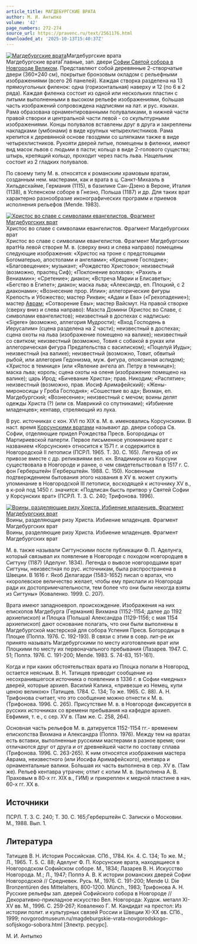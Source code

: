```yaml
---
article_title: МАГДЕБУРГСКИЕ ВРАТА
author: М. И. Антыпко
volume: '42'
page_numbers: 272-274
source_url: https://pravenc.ru/text/2561176.html
downloaded_at: '2025-10-13T15:40:37Z'
---
```


[![Магдебургские врата](https://pravenc.ru/data/2020/06/21/1236347484/i200.jpg "Кликните для увеличения картинки")](https://pravenc.ru/data/2020/06/21/1236347484/i400.jpg)Магдебургские врата  
Магдебургские вратаГлавные, зап. двери [Софии Святой собора в Новгороде Великом](<https://pravenc.ru/text/Софии Святой собора в Новгороде Великом.html>). Представляют собой деревянные 2-створчатые двери (360×240 см), покрытые бронзовым окладом с рельефными изображениями (всего 26 панелей). Каждая створка разделена на 13 прямоугольных филенок: одна (горизонтальная) наверху и 12 (по 6 в 2 ряда). Каждая филенка состоит из одной или нескольких пластин с литыми выполненными в высоком рельефе изображениями, бо́льшая часть изображений сопровождена надписями на лат. и рус. языках. Рама образована орнаментированными полуваликами, в нижней части правой створки и центральной части левой - со скульптурными изображениями. Концы полувалов вставлены друг в друга и закреплены накладками (умбонами) в виде крупных четырехлистников. Рама крепится к деревянной основе гвоздями со шляпками также в виде четырехлистников. Рукояти дверей литые, помещены в филенки, имеют вид масок львов с людьми в пасти; кольцо в виде 2-голового существа; штырь, крепящий кольцо, проходит через пасть льва. Нащельник состоит из 2 гладких полувалов.

По своему типу М. в. относятся к романским храмовым вратам, созданным нем. мастерами, как и врата в ц. Санкт-Михаэль в Хильдесхайме, Германия (1115), в базилике Сан-Дзено в Вероне, Италия (1138), в Успенском соборе в Гнезно, Польша (1187) и др. Для таких врат характерно разнообразие иконографических программ и приемов исполнения рельефов (Mende. 1983).

[![Христос во славе с символами евангелистов. Фрагмент Магдебургских врат](https://pravenc.ru/data/2020/06/21/1236347651/i200.jpg "Кликните для увеличения картинки")](https://pravenc.ru/data/2020/06/21/1236347651/i400.jpg)Христос во славе с символами евангелистов. Фрагмент Магдебургских врат  
Христос во славе с символами евангелистов. Фрагмент Магдебургских вратНа левой створке М. в. (сверху вниз и слева направо) помещены следующие изображения: «Христос на троне с предстоящими Богоматерью, апостолами и ангелами»; «Крещение Господне»; «Благовещение»; музыкант; «Рождество Христово»; неизвестный (возможно, праотец Сиф); «Поклонение волхвов»; «Рахиль и Вениамин»; «Сретение»; диакон; «Встреча Марии и Елисаветы»; «Бегство в Египет»; диакон; маска льва; «Александр, еп. Плоцкий, с 2 диаконами»; «Вознесение прор. Илии»; аллегорические фигуры Крепость и Убожество; мастер Риквин; «Адам и Ева» («Грехопадение»); мастер [Аврам](https://pravenc.ru/text/Аврам.html); «Сотворение Евы»; мастер Вайсмут. На правой створке (сверху вниз и слева направо): Маэста Домини (Христос во Славе, с символами евангелистов); неизвестный в доспехах с надписью: «Sigere» (возможно, аллегория Мудрости); «Вход Господень в Иерусалим» (сцена разделена на 2 части); неизвестный в доспехах; сцена охоты на льва (изображение помещено на валике); неизвестный со свитком; неизвестный (возможно, Товия с собакой в руках или аллегорическая фигура Предательства с василиском); «Поцелуй Иуды»; неизвестный (на валике); неизвестный (возможно, Товит, обвитый рыбой, или аллегория Гедонизма, муж. фигура, опоясанная аспидом); «Христос в темнице» (или «Явление ангела ап. Петру в темнице»); маска льва; король; сцена охоты на оленя (изображение помещено на валике); царь Ирод; «Бичевание Христа»; прав. Никодим; «Распятие»; неизвестный (возможно, прав. Иосиф Аримафейский); «Жены-мироносицы у Гроба Господня»; «Сошествие во ад»; Вихман, еп. Магдебургский; «Вознесение»; неизвестный с мечом; воины делят одежды Христа (?) (или св. Маврикий со спутниками); «Избиение младенцев»; кентавр, стреляющий из лука.

В рус. источниках с кон. XVI по XIX в. М. в. именовались Корсунскими. В наст. время [Корсунскими вратами](<https://pravenc.ru/text/Корсунскими вратами.html>) называют др. двери собора Св. Софии, отделяющие придел Рождества Пресв. Богородицы от Мартириевской паперти. Первое письменное упоминание врат с названием «Корсунские» относится к 1571 г. и содержится в Новгородской II летописи (ПСРЛ. 1965. Т. 30. С. 165). Легенда об их привозе вместе с др. реликвиями вел. кн. Владимиром из Корсуни существовала в Новгороде и ранее, о чем свидетельствовал в 1517 г. С. фон Герберштейн (Герберштейн. 1988. С. 150). Косвенным подтверждением бытования этого названия в XV в. может служить упоминание в Новгородской III летописи, восходящей к источнику XV в., в к-рой под 1450 г. значится: «Подписан бысть притвор у Святей Софии у Корсунских врат» (ПСРЛ. Т. 3. С. 240; Трифонова. 1996).

[![Воины, разделяющие ризу Христа. Избиение младенцев. Фрагмент Магдебургских врат](https://pravenc.ru/data/2020/06/21/1236347433/i200.jpg "Кликните для увеличения картинки")](https://pravenc.ru/data/2020/06/21/1236347433/i400.jpg)Воины, разделяющие ризу Христа. Избиение младенцев. Фрагмент Магдебургских врат  
Воины, разделяющие ризу Христа. Избиение младенцев. Фрагмент Магдебургских врат

М. в. также называли Сигтунскими после публикации Ф. П. Аделунга, который связывал их появление в Новгороде с походом новгородцев в Сигтуну (1187) (Аделунг. 1834). Легенда о вывозе новгородцами врат Сигтуны, неизвестная по рус. источникам, была распространена в Швеции. В 1616 г. Якоб Делагарди (1583-1652) писал о вратах, что «королевское величество желает, чтобы ему прислали из Новгорода ради их достопримечательности, тем более что они были некогда взяты из Сигтуны» (Коваленко. 1999. С. 207).

Врата имеют западноевроп. происхождение. Изображения на них епископов Магдебурга (Германия) Вихмана (1152-1154; далее до 1192 архиепископ) и Плоцка (Польша) Александра (1129-1156; с мая 1154 архиепископ) дают основание полагать, что они были выполнены в Магдебургской мастерской для собора Успения Пресв. Богородицы в Плоцке (Поппэ. 1976. С. 192-193). В связи с этим в совр. лит-ре их принято называть Магдебургскими по месту изготовления врат или Плоцкими по месту их первоначального пребывания (Лазарев. 1947. С. 51; Поппэ. 1976. С. 191-200; Mende. 1983. S. 74-83, 151-161).

Когда и при каких обстоятельствах врата из Плоцка попали в Новгород, остается неясным. В. Н. Татищев приводит сообщение из несохранившегося источника о появлении в 1336 г. в Софии «медных» дверей, которые архиеп. Василий Калика, «привезше из Немец, купи ценою великою» (Татищев. 1784. С. 134; То же. 1965. С. 88). А. Н. Трифонова считает, что это сообщение можно отнести к М. в. (Трифонова. 1996. С. 265). Присутствие М. в. в Новгороде фиксируется в русских источниках со времени пребывания на кафедре архиеп. Евфимия, т. е., с сер. XV в. (Там же. С. 258, 264).

Основная часть рельефов М. в. датируется 1152-1154 гг.- временем епископства Вихмана и Александра (Поппэ. 1976). Между тем на вратах есть вставки, выполненные русскими мастерами в разное время; они отличаются друг от друга и от древнейшей части по составу сплава (Трифонова. 1996. С. 263-265). К ним относятся изображения мастера Аврама, неизвестного (или Иосифа Аримафейского), кентавра и орнаментальные валики. Бо́льшая их часть выполнена в сер. XV в. (Там же). Рельеф кентавра утрачен; отлит с копии М. в. (выполнена А. В. Праховым в 80-х гг. XIX в., ГИМ) и прикреплен к медной пластине в нач. 60-х гг. XX в.

## Источники

ПСРЛ. Т. 3. С. 240; Т. 30. С. 165;Герберштейн С. Записки о Московии. М., 1988. Вып. 1.

## Литература

Татищев В. Н. История Российская. СПб., 1784. Кн. 4. С. 134; То же. М.; Л., 1965. Т. 5. С. 88; Аделунг Ф. П. Корсунские врата, находящиеся в Новгородском Софийском соборе. М., 1834; Лазарев В. Н. Искусство Новгорода. М.; Л., 1947; Поппэ А. В. К истории романских дверей Софии Новгородской // Средневек. Русь. М., 1976. С. 191-200; Mende U. Die Bronzentüren des Mittelalters, 800-1200. Münch., 1983; Трифонова А. Н. Русские рельефы зап. дверей Софийского собора в Новгороде // Декоративно-прикладное искусство Вел. Новгорода: Худож. металл XI-XV вв. М., 1996. С. 259-267; Коваленко Г. М. Кандидат на престол: Из истории полит. и культурных связей России и Швеции XI-XX вв. СПб., 1999; novgorodmuseum.ru/magdeburgskie-vrata-novgorodskogo-sofijskogo-sobora.html [Электр. ресурс].

М. И. Антыпко
